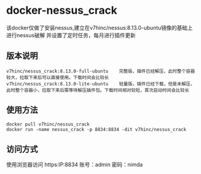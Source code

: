 # docker-nessus_crack
该docker仅做了安装nessus,建立在v7hinc/nessus:8.13.0-ubuntu镜像的基础上进行nessus破解
并设置了定时任务，每月进行插件更新

## 版本说明
```text
v7hinc/nessus_crack:8.13.0-full-ubuntu    完整版，插件已经解压，此时整个容器较大，拉取下来后可以直接使用。下载时间会比较长
v7hinc/nessus_crack:8.13.0-lite-ubuntu    轻量版，插件已经下载，但是未解压，此时整个容器小，拉取下来后需等待解压插件包。下载时间相对较短，首次启动时间会比较长
```

## 使用方法
```shell script
docker pull v7hinc/nessus_crack
docker run -name nessus_crack -p 8834:8834 -dit v7hinc/nessus_crack
```

## 访问方式
使用浏览器访问 https:IP:8834
账号：admin
密码：nimda
